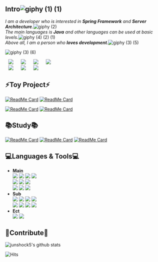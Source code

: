 Intro![giphy (1) (1)](https://user-images.githubusercontent.com/61732452/104490936-deaac400-5614-11eb-967e-af3f097b965e.gif)
--- 
   *I am a developer who is interested in **Spring Framework** and **Server Architecture**.*![giphy (2)](https://user-images.githubusercontent.com/61732452/104540969-f198b500-5663-11eb-9854-b345f4478c29.gif)   
   *The main languages is **Java** and other languages can be used at basic levels.*![giphy (4) (2) (1)](https://user-images.githubusercontent.com/61732452/104541119-43413f80-5664-11eb-870b-f4f6beaa5f91.gif)   
   *Above all, I am a person who **loves development**.*![giphy (3) (5)](https://user-images.githubusercontent.com/61732452/104492275-bb811400-5616-11eb-8636-b8e6c90b4eb4.gif)
   
![giphy (3) (6)](https://user-images.githubusercontent.com/61732452/104541178-5fdd7780-5664-11eb-9a2b-ce2a16d33dba.gif)

<a href="https://junshock5.tistory.com">
<img src="http://img.shields.io/badge/-Tech%20Blog-03c65a?style=flat&logo=Bloglovin&link=https://junshock5.tistory.com/"
style="height : auto; margin-left : 10px; margin-right : 10px;"/></a>
<a href="https://www.instagram.com/junshock5/">
<img src="http://img.shields.io/badge/-Instagram-black?style=flat&logo=Instagram&link=https://www.instagram.com/junshock5/"
style="height : auto; margin-left : 10px; margin-right : 10px;"/></a>
<a href="https://www.youtube.com/channel/UCh-dFXA3RIuKQTX3oy6Smgw/videos?view=0&sort=dd&shelf_id=0">
<img src="http://img.shields.io/badge/-YouTube-ff0000?style=flat&logo=youtube&link=https://www.youtube.com/channel/UCh-dFXA3RIuKQTX3oy6Smgw/videos?view=0&sort=dd&shelf_id=0/"
style="height : auto; margin-left : 10px; margin-right : 10px;"/></a>
<a href="https://junshock5.github.io/JunResume.github.io/index.html">
<img src="http://img.shields.io/badge/-Resume-FFFA78?style=flat&logo=Proto.io&link=https://junshock5.github.io/JunResume.github.io/index.html"
style="height : auto; margin-left : 10px; margin-right : 10px;"/></a>
<br/>
<a href="https://junshock5.tistory.com/133?category=847028">
<img src="http://img.shields.io/badge/-article1-174EA6?style=flat&logo=Google%20News&link=https://junshock5.tistory.com/"
style="height : auto; margin-left : 10px; margin-right : 10px;"/></a>
<a href="https://blog.naver.com/algorithmjobs/221330188916">
<img src="http://img.shields.io/badge/-article2-174EA6?style=flat&logo=Google%20News&link=https://junshock5.tistory.com/"
style="height : auto; margin-left : 10px; margin-right : 10px;"/></a>
<a href="https://jusingame.cafe24.com/xe/5958">
<img src="http://img.shields.io/badge/-article3-174EA6?style=flat&logo=Google%20News&link=https://junshock5.tistory.com/"
style="height : auto; margin-left : 10px; margin-right : 10px;"/></a>

⚡Toy Project⚡
---
[![ReadMe Card](https://github-readme-stats.vercel.app/api/pin/?username=junshock5&repo=used-market-server&show_icons=true&bg_color=FFFFFF)](https://github.com/junshock5/used-market-server)
[![ReadMe Card](https://github-readme-stats.vercel.app/api/pin/?username=junshock5&repo=inflearnJpa&show_icons=true&bg_color=FFFFFF)](https://github.com/junshock5/inflearnJpa)

[![ReadMe Card](https://github-readme-stats.vercel.app/api/pin/?username=junshock5&repo=coupon&show_icons=true&bg_color=FFFFFF)](https://github.com/junshock5/coupon)
[![ReadMe Card](https://github-readme-stats.vercel.app/api/pin/?username=junshock5&repo=mini-WAS&show_icons=true&bg_color=FFFFFF)](https://github.com/junshock5/mini-WAS)

📚Study📚
---
[![ReadMe Card](https://github-readme-stats.vercel.app/api/pin/?username=junshock5&repo=toby-spring-study&show_icons=true&bg_color=FFFFFF)](https://github.com/junshock5/toby-spring-study)
[![ReadMe Card](https://github-readme-stats.vercel.app/api/pin/?username=junshock5&repo=docker_kubernetes&show_icons=true&bg_color=FFFFFF)](https://github.com/junshock5/docker_kubernetes)
[![ReadMe Card](https://github-readme-stats.vercel.app/api/pin/?username=junshock5&repo=Coding-Test&show_icons=true&bg_color=FFFFFF)](https://github.com/junshock5/Coding-Test)

💻Languages & Tools💻 
---
* **Main**   
<img src="https://img.shields.io/badge/Java-007396?style=flat-square&logo=Java&logoColor=#007396"/></a>
<img src="https://img.shields.io/badge/Spring-6DB33F?style=flat-square&logo=Spring&logoColor=green"/></a>
<img src="https://img.shields.io/badge/Mybatis-yellow?style=flat-square&logo=Mybatis&logoColor=white"/></a>
<img src="https://img.shields.io/badge/Jpa-3766AB?style=flat-square&logo=Jpa&logoColor=white"/></a>   
<img src="https://img.shields.io/badge/mysql-f7f7f7?style=flat-square&logo=mysql&logoColor=black"/></a>
<img src="https://img.shields.io/badge/mssql-purple?style=flat-square&logo=Microsoft%20Access&logoColor=white"/></a>
<img src="https://img.shields.io/badge/SQLite-003B57?style=flat-square&logo=SQLite&logoColor=#003B57"/></a>  
<img src="https://img.shields.io/badge/C++-f6f644?style=flat-square&logo=C++&logoColor=#00599C"/></a>
<img src="https://img.shields.io/badge/CSharp-00599C?style=flat-square&logo=C++&logoColor=#00599C"/></a>
<img src="https://img.shields.io/badge/.NET-5C2D91?style=flat-square&logo=.NET&logoColor=#5C2D91"/></a>   
* **Sub**   
<img src="https://img.shields.io/badge/mongodb-47A248?style=flat-square&logo=mongodb&logoColor=green"/></a> 
<img src="https://img.shields.io/badge/node.js-339933?style=flat-square&logo=node.js&logoColor=green"/></a>
<img src="https://img.shields.io/badge/ruby-CC342D?style=flat-square&logo=ruby&logoColor=#CC342D"/></a>
<img src="https://img.shields.io/badge/Ruby%20on%20Rails-CC0000?style=flat-square&logo=Ruby%20on%20Rails&logoColor=#CC0000"/></a>   
<img src="https://img.shields.io/badge/Amazon%20AWS-232F3E?style=flat-square&logo=Amazon%20AWS&logoColor=#232F3E"/></a>
<img src="https://img.shields.io/badge/nbp-orange?style=flat-square&logo=iCloud&logoColor=white"/></a>
<img src="https://img.shields.io/badge/docker-2496ED?style=flat-square&logo=docker&logoColor=black"/></a>
<img src="https://img.shields.io/badge/Kubernetes-326CE5?style=flat-square&logo=Kubernetes&logoColor=black"/></a>   
* **Ect**   
<img src="https://img.shields.io/badge/IntelliJ%20IDEA-000000?style=flat-square&logo=IntelliJ%20IDEA&logoColor=#000000"/></a>
<img src="https://img.shields.io/badge/Visual%20Studio-5C2D91?style=flat-square&logo=Visual%20Studio&logoColor=#5C2D91"/></a>

🙏Contribute🙏
---
![junshock5's github stats](https://github-readme-stats.vercel.app/api?username=junshock5&show_icons=true&theme=dark&bg_color=#3399ff) 

![Hits](https://hits.seeyoufarm.com/api/count/incr/badge.svg?url=https://github.com/junshock5%2Fhit-counter)                 
                                                
<!--
**junshock5/junshock5** is a ✨ _special_ ✨ repository because its `README.md` (this file) appears on your GitHub profile.

Here are some ideas to get you started:

- 🔭 I’m currently working on ...
- 🌱 I’m currently learning ...
- 👯 I’m looking to collaborate on ...
- 🤔 I’m looking for help with ...
- 💬 Ask me about ...
- 📫 How to reach me: ...
- 😄 Pronouns: ...
- ⚡ Fun fact: ...
-->
 
